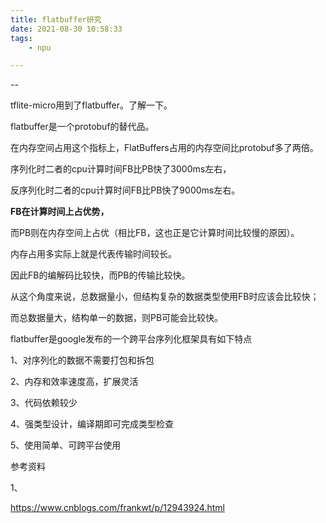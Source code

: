 ```yaml
---
title: flatbuffer研究
date: 2021-08-30 10:58:33
tags:
	- npu

---
```


--

tflite-micro用到了flatbuffer。了解一下。

flatbuffer是一个protobuf的替代品。



在内存空间占用这个指标上，FlatBuffers占用的内存空间比protobuf多了两倍。

序列化时二者的cpu计算时间FB比PB快了3000ms左右，

反序列化时二者的cpu计算时间FB比PB快了9000ms左右。

**FB在计算时间上占优势，**

而PB则在内存空间上占优（相比FB，这也正是它计算时间比较慢的原因）。



内存占用多实际上就是代表传输时间较长。

因此FB的编解码比较快，而PB的传输比较快。

从这个角度来说，总数据量小，但结构复杂的数据类型使用FB时应该会比较快；

而总数据量大，结构单一的数据，则PB可能会比较快。



flatbuffer是google发布的一个跨平台序列化框架具有如下特点

1、对序列化的数据不需要打包和拆包

2、内存和效率速度高，扩展灵活

3、代码依赖较少

4、强类型设计，编译期即可完成类型检查

5、使用简单、可跨平台使用



参考资料

1、

https://www.cnblogs.com/frankwt/p/12943924.html